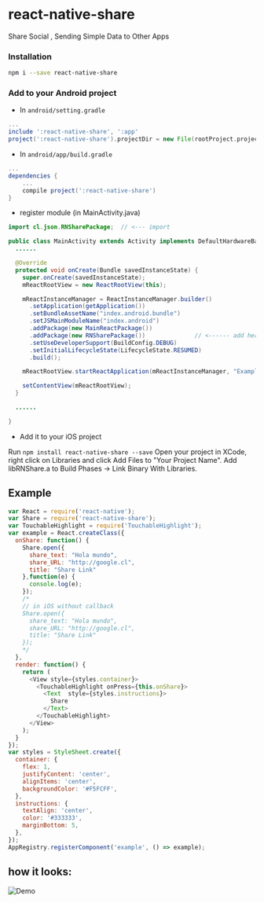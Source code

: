 # react-native-share
Share Social , Sending Simple Data to Other Apps

### Installation
```bash
npm i --save react-native-share
```

### Add  to your Android project

* In `android/setting.gradle`

```gradle
...
include ':react-native-share', ':app'
project(':react-native-share').projectDir = new File(rootProject.projectDir, '../node_modules/react-native-share/android')
```

* In `android/app/build.gradle`

```gradle
...
dependencies {
    ...
    compile project(':react-native-share')
}
```

* register module (in MainActivity.java)

```java
import cl.json.RNSharePackage;  // <--- import

public class MainActivity extends Activity implements DefaultHardwareBackBtnHandler {
  ......

  @Override
  protected void onCreate(Bundle savedInstanceState) {
    super.onCreate(savedInstanceState);
    mReactRootView = new ReactRootView(this);

    mReactInstanceManager = ReactInstanceManager.builder()
      .setApplication(getApplication())
      .setBundleAssetName("index.android.bundle")
      .setJSMainModuleName("index.android")
      .addPackage(new MainReactPackage())
      .addPackage(new RNSharePackage())              // <------ add here
      .setUseDeveloperSupport(BuildConfig.DEBUG)
      .setInitialLifecycleState(LifecycleState.RESUMED)
      .build();

    mReactRootView.startReactApplication(mReactInstanceManager, "ExampleRN", null);

    setContentView(mReactRootView);
  }

  ......

}
```

* Add it to your iOS project

Run `npm install react-native-share --save`
Open your project in XCode, right click on Libraries and click Add Files to "Your Project Name".
Add libRNShare.a to Build Phases -> Link Binary With Libraries.



## Example
```javascript
var React = require('react-native');
var Share = require('react-native-share');
var TouchableHighlight = require('TouchableHighlight');
var example = React.createClass({
  onShare: function() {
    Share.open({
      share_text: "Hola mundo",
      share_URL: "http://google.cl",
      title: "Share Link"
    },function(e) {
      console.log(e);
    });
    /*
    // in iOS without callback
    Share.open({
      share_text: "Hola mundo",
      share_URL: "http://google.cl",
      title: "Share Link"
    });
    */
  },  
  render: function() {
    return (
      <View style={styles.container}>
        <TouchableHighlight onPress={this.onShare}>
          <Text  style={styles.instructions}>
            Share
          </Text>
        </TouchableHighlight>
      </View>
    );
  }
});
var styles = StyleSheet.create({
  container: {
    flex: 1,
    justifyContent: 'center',
    alignItems: 'center',
    backgroundColor: '#F5FCFF',
  },
  instructions: {
    textAlign: 'center',
    color: '#333333',
    marginBottom: 5,
  },
});
AppRegistry.registerComponent('example', () => example);
```


## how it looks:
![Demo](https://github.com/EstebanFuentealba/react-native-share/blob/master/assets/screenshot.png)
